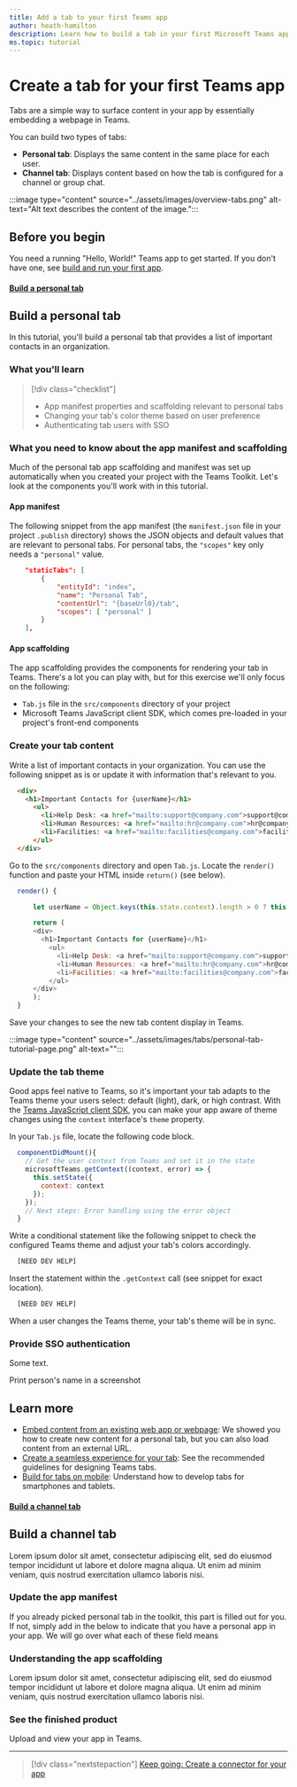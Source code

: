 ```yaml
---
title: Add a tab to your first Teams app
author: heath-hamilton
description: Learn how to build a tab in your first Microsoft Teams app.
ms.topic: tutorial
---
```

# Create a tab for your first Teams app

Tabs are a simple way to surface content in your app by essentially embedding a webpage in Teams.

You can build two types of tabs:

* **Personal tab**: Displays the same content in the same place for each user.
* **Channel tab**: Displays content based on how the tab is configured for a channel or group chat.

:::image type="content" source="../assets/images/overview-tabs.png" alt-text="Alt text describes the content of the image.":::

## Before you begin

You need a running "Hello, World!" Teams app to get started. If you don't have one, see [build and run your first app](../build-your-first-app/build-and-run.md).

#### [Build a personal tab](#tab/personal-app)

## Build a personal tab

In this tutorial, you'll build a personal tab that provides a list of important contacts in an organization.

### What you'll learn

> [!div class="checklist"]
>
> * App manifest properties and scaffolding relevant to personal tabs
> * Changing your tab's color theme based on user preference
> * Authenticating tab users with SSO

### What you need to know about the app manifest and scaffolding

Much of the personal tab app scaffolding and manifest was set up automatically when you created your project with the Teams Toolkit. Let's look at the components you'll work with in this tutorial.

#### App manifest

The following snippet from the app manifest (the `manifest.json` file in your project `.publish` directory) shows the JSON objects and default values that are relevant to personal tabs. For personal tabs, the `"scopes"` key only needs a `"personal"` value.

```json
    "staticTabs": [
        {
            "entityId": "index",
            "name": "Personal Tab",
            "contentUrl": "{baseUrl0}/tab",
            "scopes": [ "personal" ]
        }
    ],
```

#### App scaffolding

The app scaffolding provides the components for rendering your tab in Teams. There's a lot you can play with, but for this exercise we'll only focus on the following:

* `Tab.js` file in the `src/components` directory of your project
* Microsoft Teams JavaScript client SDK, which comes pre-loaded in your project's front-end components

### Create your tab content

Write a list of important contacts in your organization. You can use the following snippet as is or update it with information that's relevant to you.

```html
  <div>
    <h1>Important Contacts for {userName}</h1>
      <ul>
        <li>Help Desk: <a href="mailto:support@company.com">support@company.com</a></li>
        <li>Human Resources: <a href="mailto:hr@company.com">hr@company.com</a></li>
        <li>Facilities: <a href="mailto:facilities@company.com">facilities@company.com</a></li>
      </ul>
  </div>
```

Go to the `src/components` directory and open `Tab.js`. Locate the `render()` function and paste your HTML inside `return()` (see below).

```Javascript
  render() {

      let userName = Object.keys(this.state.context).length > 0 ? this.state.context['upn'] : "";

      return (
      <div>
        <h1>Important Contacts for {userName}</h1>
          <ul>
            <li>Help Desk: <a href="mailto:support@company.com">support@company.com</a></li>
            <li>Human Resources: <a href="mailto:hr@company.com">hr@company.com</a></li>
            <li>Facilities: <a href="mailto:facilities@company.com">facilities@company.com</a></li>
          </ul>
      </div>
      );
  }
```

Save your changes to see the new tab content display in Teams.

:::image type="content" source="../assets/images/tabs/personal-tab-tutorial-page.png" alt-text="<alt text>":::

### Update the tab theme

Good apps feel native to Teams, so it's important your tab adapts to the Teams theme your users select: default (light), dark, or high contrast. With the [Teams JavaScript client SDK](/javascript/api/overview/msteams-client), you can make your app aware of theme changes using the `context` interface's `theme` property.

In your `Tab.js` file, locate the following code block.

```Javascript
  componentDidMount(){
    // Get the user context from Teams and set it in the state
    microsoftTeams.getContext((context, error) => {
      this.setState({
        context: context
      });
    });
    // Next steps: Error handling using the error object
  }
```

Write a conditional statement like the following snippet to check the configured Teams theme and adjust your tab's colors accordingly.

```Javascript
  [NEED DEV HELP]
```

Insert the statement within the `.getContext` call (see snippet for exact location).

```Javascript
  [NEED DEV HELP]
```

When a user changes the Teams theme, your tab's theme will be in sync.

### Provide SSO authentication

Some text.

Print person's name in a screenshot

## Learn more

* [Embed content from an existing web app or webpage](../tabs/how-to/add-tab#tab-requirements): We showed you how to create new content for a personal tab, but you can also load content from an external URL.
* [Create a seamless experience for your tab](../tabs/design/tabs.md): See the recommended guidelines for designing Teams tabs.
* [Build for tabs on mobile](../tabs/design/tabs-mobile.md): Understand how to develop tabs for smartphones and tablets.

#### [Build a channel tab](#tab/channel-tab)

## Build a channel tab

Lorem ipsum dolor sit amet, consectetur adipiscing elit, sed do eiusmod tempor incididunt ut labore et dolore magna aliqua. Ut enim ad minim veniam, quis nostrud exercitation ullamco laboris nisi.

### Update the app manifest

If you already picked personal tab in the toolkit, this part is filled out for you. If not, simply add in the below to indicate that you have a personal app in your app. We will go over what each of these field means

### Understanding the app scaffolding

Lorem ipsum dolor sit amet, consectetur adipiscing elit, sed do eiusmod tempor incididunt ut labore et dolore magna aliqua. Ut enim ad minim veniam, quis nostrud exercitation ullamco laboris nisi.

### See the finished product

Upload and view your app in Teams.

---

> [!div class="nextstepaction"]
> [Keep going: Create a connector for your app](../build-your-first-app/add-connector.md)
